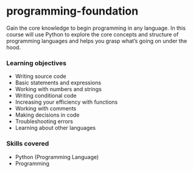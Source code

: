 # programming-foundation

Gain the core knowledge to begin programming in any language. In this course will use Python to explore the core concepts and structure of programming languages and helps you grasp what’s going on under the hood.

### Learning objectives

- Writing source code
- Basic statements and expressions
- Working with numbers and strings
- Writing conditional code
- Increasing your efficiency with functions
- Working with comments
- Making decisions in code
- Troubleshooting errors
- Learning about other languages

### Skills covered

* Python (Programming Language)
* Programming
